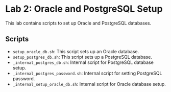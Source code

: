 # Lab 2: Oracle and PostgreSQL Setup

This lab contains scripts to set up Oracle and PostgreSQL databases.

## Scripts

*   `setup_oracle_db.sh`: This script sets up an Oracle database.
*   `setup_postgres_db.sh`: This script sets up a PostgreSQL database.
*   `_internal_postgres_db.sh`: Internal script for PostgreSQL database setup.
*   `_internal_postgres_password.sh`: Internal script for setting PostgreSQL password.
*   `_internal_setup_oracle_db.sh`: Internal script for Oracle database setup.
